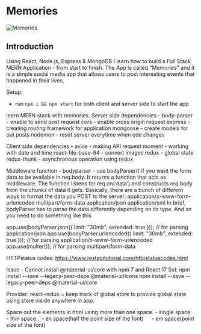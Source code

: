 # Memories

![Memories](https://i.ibb.co/Z8Y0CJv/Screenshot-2020-10-30-at-11-10-04.png)

## Introduction


Using React, Node.js, Express & MongoDB I learn how to build a Full Stack MERN Application - from start to finish. The App is called "Memories" and it is a simple social media app that allows users to post interesting events that happened in their lives.


Setup:
- run ```npm i && npm start``` for both client and server side to start the app

learn MERN stack with memories. Server side dependencies - body-parser - enable to send post request cors - enable cross origin request express - creating routing framework for application mongoose - create models for out posts nodemon - reset server everytime when ode changes

Client side dependencies - axios - making API request moment - working with date and time react-file-base-64 - convert images redux - global state redux-thunk - asynchronous operation using redux

Middleware function - bodyparser - use bodyParser() if you want the form data to be available in req.body. It returns a function that acts as middleware. The function listens for req.on(‘data’) and constructs req.body from the chunks of data it gets. Basically, there are a bunch of different ways to format the data you POST to the server: application/x-www-form-urlencoded multipart/form-data application/json application/xml In brief, bodyParser has to parse the data differently depending on its type. And so you need to do something like this

app.use(bodyParser.json({ limit: "30mb", extended: true })); // for parsing application/json app.use(bodyParser.urlencoded({ limit: "30mb", extended: true })); // for parsing application/x-www-form-urlencoded app.use(multer()); // for parsing multipart/form-data

HTTPstatus codes: https://www.restapitutorial.com/httpstatuscodes.html

Issue - Cannot install @material-ui/core with npm 7 and React 17 Sol: npm install --save --legacy-peer-deps @material-ui/icons npm install --save --legacy-peer-deps @material-ui/core

Provider: react-redux = keep track of global store to provide global state using store inside anywhere in app.

Space out the elements in html using more than one space.   - single space   - thin space   - en space(half the point size of the font)   - em space(point size of the font)

